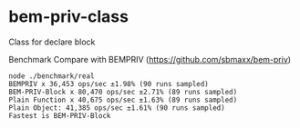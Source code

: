 # bem-priv-class

Class for declare block

Benchmark
Compare with BEMPRIV (https://github.com/sbmaxx/bem-priv)

```
node ./benchmark/real
BEMPRIV x 36,453 ops/sec ±1.98% (90 runs sampled)
BEM-PRIV-Block x 80,470 ops/sec ±2.71% (89 runs sampled)
Plain Function x 40,675 ops/sec ±1.63% (89 runs sampled)
Plain Object: 41,385 ops/sec ±1.61% (90 runs sampled)
Fastest is BEM-PRIV-Block
```
